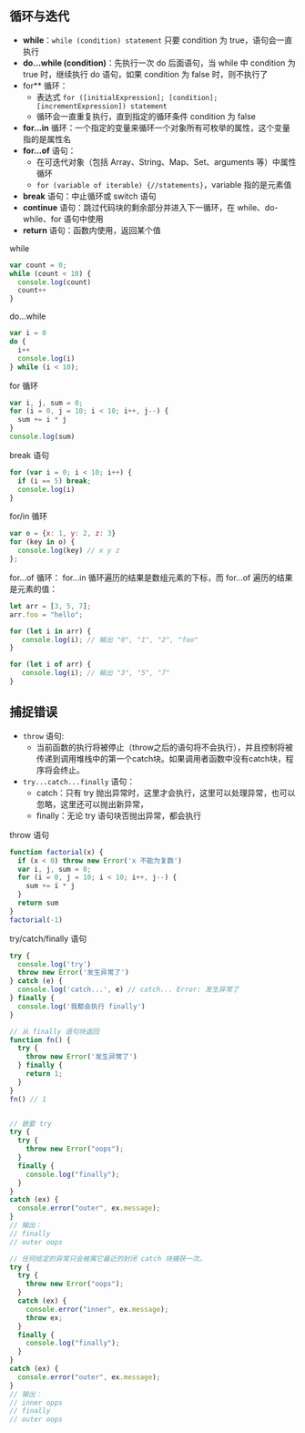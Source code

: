## 循环与迭代

- **while**：`while (condition) statement` 只要 condition 为 true，语句会一直执行
- **do...while (condition)**：先执行一次 do 后面语句，当 while 中 condition 为 true 时，继续执行 do 语句，如果 condition 为 false 时，则不执行了
- for** 循环：
  - 表达式 `for ([initialExpression]; [condition]; [incrementExpression]) statement`
  - 循环会一直重复执行，直到指定的循环条件 condition 为 false
- **for...in** 循环：一个指定的变量来循环一个对象所有可枚举的属性，这个变量指的是属性名
- **for...of** 语句：
  - 在可迭代对象（包括 Array、String、Map、Set、arguments 等）中属性循环
  - ```for (variable of iterable) {//statements}```，variable 指的是元素值
- **break** 语句：中止循环或 switch 语句
- **continue** 语句：跳过代码块的剩余部分并进入下一循环，在 while、do-while、for 语句中使用
- **return** 语句：函数内使用，返回某个值


while
```js
var count = 0;
while (count < 10) {
  console.log(count)
  count++
}
```


do...while
```js
var i = 0
do {
  i++
  console.log(i)
} while (i < 10);
```


for 循环
```js
var i, j, sum = 0;
for (i = 0, j = 10; i < 10; i++, j--) {
  sum += i * j
}
console.log(sum)
```


break 语句
```js
for (var i = 0; i < 10; i++) {
  if (i == 5) break;
  console.log(i)
}
```


for/in 循环
```js
var o = {x: 1, y: 2, z: 3}
for (key in o) {
  console.log(key) // x y z
};
```


for...of 循环：
for...in 循环遍历的结果是数组元素的下标，而 for...of 遍历的结果是元素的值：
```js
let arr = [3, 5, 7];
arr.foo = "hello";

for (let i in arr) {
   console.log(i); // 输出 "0", "1", "2", "foo"
}

for (let i of arr) {
   console.log(i); // 输出 "3", "5", "7"
}
```

## 捕捉错误

- ```throw``` 语句:
  - 当前函数的执行将被停止（throw之后的语句将不会执行），并且控制将被传递到调用堆栈中的第一个catch块。如果调用者函数中没有catch块，程序将会终止。
- ```try...catch...finally``` 语句：
  - catch：只有 try 抛出异常时，这里才会执行，这里可以处理异常，也可以忽略，这里还可以抛出新异常，
  - finally：无论 try 语句块否抛出异常，都会执行


throw 语句
```js
function factorial(x) {
  if (x < 0) throw new Error('x 不能为复数')
  var i, j, sum = 0;
  for (i = 0, j = 10; i < 10; i++, j--) {
    sum += i * j
  }
  return sum
}
factorial(-1)
```


try/catch/finally 语句
```js
try {
  console.log('try')
  throw new Error('发生异常了')
} catch (e) {
  console.log('catch...', e) // catch... Error: 发生异常了
} finally {
  console.log('我都会执行 finally')
}

// 从 finally 语句块返回
function fn() {
  try {
    throw new Error('发生异常了')
  } finally {
    return 1;
  }
}
fn() // 1


// 嵌套 try
try {
  try {
    throw new Error("oops");
  }
  finally {
    console.log("finally");
  }
}
catch (ex) {
  console.error("outer", ex.message);
}
// 输出：
// finally
// outer oops

// 任何给定的异常只会被离它最近的封闭 catch 块捕获一次。
try {
  try {
    throw new Error("oops");
  }
  catch (ex) {
    console.error("inner", ex.message);
    throw ex;
  }
  finally {
    console.log("finally");
  }
}
catch (ex) {
  console.error("outer", ex.message);
}
// 输出：
// inner opps
// finally
// outer oops
```